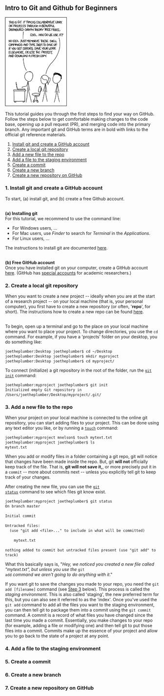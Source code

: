 ## Intro to Git and Github for Beginners

<img src="figures/git_xkcd.png"
     style="width:40%" />

This tutorial guides you through the first steps to find your way on GitHub.
Follow the steps below to get comfortable making changes to the code base, opening up a pull request (PR), and merging code into the primary branch. Any important git and GitHub terms are in bold with links to the official git reference materials.
<ol>
  <li> <a href="#step1">Install git and create a GitHub account</a> </li>
  <li> <a href="#step2">Create a local git repository </a></li>
  <li> <a href="#step3">Add a new file to the repo </a></li>
  <li> <a href="#step4">Add a file to the staging environment </a></li>
  <li> <a href="#step5">Create a commit </a></li>
  <li> <a href="#step6">Create a new branch </a></li>
  <li> <a href="#step7">Create a new repository on GitHub </a></li>
</ol>

<h3 id="step1">1. Install git and create a GitHub account</h3>
To start, (a) install git, and (b) create a free Github account. <br> <br>

<strong>(a) Installing git </strong><br>
For this tutorial, we recommend to use the command line:
<ul>
  <li> For Windows users, ...  </li>
  <li> For Mac users, use <em>Finder</em> to search for <em>Terminal</em> in the <em>Applications</em>. </li>
  <li> For Linux users,  ... </li>
</ul>
The instructions to install git are documented <a href="https://git-scm.com/book/en/v2/Getting-Started-Installing-Git" target="_blank">here</a>. <br> <br>

<strong>(b) Free GitHub account </strong><br>
Once you have installed git on your computer, create a GitHub account <a href="https://github.com/" target="_blank">here</a>.
(GitHub has <a href="https://docs.github.com/en/free-pro-team@latest/github/teaching-and-learning-with-github-education/applying-for-an-educator-or-researcher-discount" target="_blank">special accounts</a> for academic researchers.)

<h3 id="step2">2. Create a local git repository</h3>
When you want to create a new project -- ideally when you are at the start of a research project -- on your local machine (that is, your personal computer), you first have to create a new repository (or often, '<b>repo</b>', for short).
The instructions how to create a new repo can be found <a href="https://git-scm.com/book/en/v2/Git-Basics-Getting-a-Git-Repository" target="_blank">here</a>. <br> <br>


To begin, open up a terminal and go to the place on your local machine where you want to place your project.
To change directories, you use the <code>cd</code> command.
For example, if you have a 'projects' folder on your desktop, you do something like:

```shell
joetheplumber:Desktop joetheplumber$ cd ~/Desktop
joetheplumber:Desktop joetheplumber$ mkdir myproject
joetheplumber:Desktop joetheplumber$ cd myproject/
```

To connect (initialize) a git repository in the root of the folder, run the <a href="https://git-scm.com/docs/git-init" target="_blank"><code>git init</code></a> command:  

```shell
joetheplumber:myproject joetheplumber$ git init
Initialized empty Git repository in /Users/joetheplumber/Desktop/myproject/.git/
```

<h3 id="step3">3. Add a new file to the repo</h3>
When your project on your local machine is connected to the online git repository, you can start adding files to your project.
This can be done using any text editor you like, or by running a <a href="https://linux.die.net/man/1/touch" target="_blank"><code>touch</code></a> command:

```shell
joetheplumber:myproject mnelson$ touch mytext.txt
joetheplumber:myproject joetheplumber$ ls
mytext.txt
```

When you add or modify files in a folder containing a git repo, git will notice that changes have been made inside the repo.
But, git <strong>will not </strong> officially keep track of the file.
That is, <strong> git will not save it,</strong>, or more precisely put it in a <code>commit</code> -- more about commits next -- unless you explicitly tell git to keep track of your changes.

After creating the new file, you can use the <a href="https://git-scm.com/docs/git-status" target="_blank"><code>git status</code></a> command to see which files git know exist.

```shell
joetheplumber:myproject joetheplumber$ git status
On branch master

Initial commit

Untracked files:
  (use "git add <file>..." to include in what will be committed)

	mytext.txt

nothing added to commit but untracked files present (use "git add" to track)
```
What this basically says is, "<em>Hey, we noticed you created a new file called "mytext.txt", but unless you use the</em> <code>git add</code> <em>command we aren't going to do anything with it</em>."

If you want git to save the changes you made to your repo, you need the <code>git add [filename]</code> command (see <a href="#step3">Step 3</a> below).
This process is called the <em>staging environment</em>.
This is also called 'staging', the new preferred term for this, but you can also see it referred to as the 'index'.
Once you've used the <code>git add</code> command to add all the files you want to the staging environment, you can then tell git to package them into a commit using the <code>git commit</code> command.
A commit is a record of what files you have changed since the last time you made a commit.
Essentially, you make changes to your repo (for example, adding a file or modifying one) and then tell git to put those files into a commit.
Commits make up the essence of your project and allow you to go back to the state of a project at any point.


<h3 id="step4">4. Add a file to the staging environment</h3>

<h3 id="step5">5. Create a commit</h3>

<h3 id="step6">6. Create a new branch</h3>


<h3 id="step7">7. Create a new repository on GitHub</h3>
